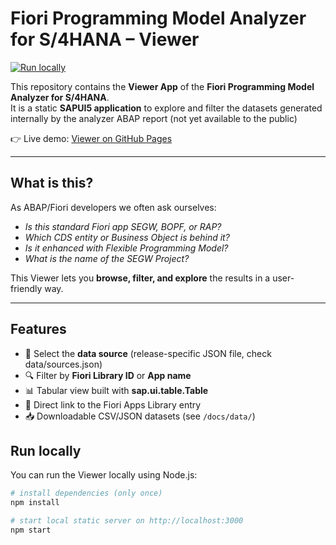 # Fiori Programming Model Analyzer for S/4HANA – Viewer

[![Run locally](https://img.shields.io/badge/npm-start-green?logo=npm)](#run-locally)

This repository contains the **Viewer App** of the **Fiori Programming Model Analyzer for S/4HANA**.  
It is a static **SAPUI5 application** to explore and filter
the datasets generated internally by the analyzer ABAP report (not yet available to the public)

👉 Live demo: [Viewer on GitHub Pages](https://alespad.github.io/s4-fiori-model-analyzer/)

---

## What is this?

As ABAP/Fiori developers we often ask ourselves:

- *Is this standard Fiori app SEGW, BOPF, or RAP?*  
- *Which CDS entity or Business Object is behind it?*  
- *Is it enhanced with Flexible Programming Model?*  
- *What is the name of the SEGW Project?*  

This Viewer lets you **browse, filter, and explore** the results in a user-friendly way.

---

## Features

- 📂 Select the **data source** (release-specific JSON file, check data/sources.json)  
- 🔍 Filter by **Fiori Library ID** or **App name**  
- 📊 Tabular view built with **sap.ui.table.Table**  
- 🔗 Direct link to the Fiori Apps Library entry  
- 📥 Downloadable CSV/JSON datasets (see `/docs/data/`)

## Run locally

You can run the Viewer locally using Node.js:

```bash
# install dependencies (only once)
npm install

# start local static server on http://localhost:3000
npm start



